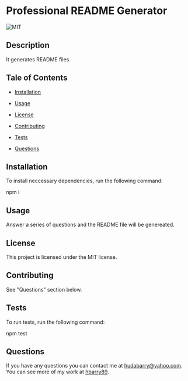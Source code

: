 # Professional README Generator
  ![MIT](https://img.shields.io/badge/license-MIT-blue) 

  ## Description
  
  It generates README files.
  
  ## Tale of Contents
  
  * [Installation](#installation)
  
  * [Usage](#usage)
  
  * [License](#license)
  
  * [Contributing](#contributing)
  
  * [Tests](#tests)
  
  * [Questions](#questions)
  
  ## Installation
  
  To install neccessary dependencies, run the following command:

  npm i
  
  ## Usage
  
  Answer a series of questions and the README file will be genereated.
  
  ## License
  This project is licensed under the MIT license.
  
  
  ## Contributing
  
  See "Questions" section below.
  
  ## Tests
  
  To run tests, run the following command:
  
  npm test
  
  ## Questions
  
  If you have any questions you can contact me at hudabarry@yahoo.com. You can see more of my work at [hbarry89](https://github.com/hbarry89).
  
